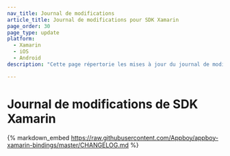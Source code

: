 ```yaml
---
nav_title: Journal de modifications
article_title: Journal de modifications pour SDK Xamarin
page_order: 30
page_type: update
platform:
  - Xamarin
  - iOS
  - Android
description: "Cette page répertorie les mises à jour du journal de modifications du SDK Xamarin de Braze."

---
```


# Journal de modifications de SDK Xamarin

{% markdown_embed https://raw.githubusercontent.com/Appboy/appboy-xamarin-bindings/master/CHANGELOG.md %}
